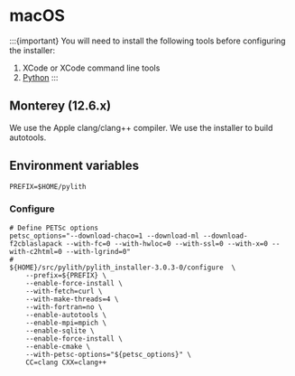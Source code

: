 # macOS

:::{important}
You will need to install the following tools before configuring the installer:

1. XCode or XCode command line tools
2. [Python](https://www.python.org/downloads/macos/)
:::

## Monterey (12.6.x)

We use the Apple clang/clang++ compiler.
We use the installer to build autotools.

## Environment variables

```{code-block} bash
PREFIX=$HOME/pylith
```

### Configure

```{code-block} bash
# Define PETSc options
petsc_options="--download-chaco=1 --download-ml --download-f2cblaslapack --with-fc=0 --with-hwloc=0 --with-ssl=0 --with-x=0 --with-c2html=0 --with-lgrind=0"
#
${HOME}/src/pylith/pylith_installer-3.0.3-0/configure  \
    --prefix=${PREFIX} \
    --enable-force-install \
    --with-fetch=curl \
    --with-make-threads=4 \
    --with-fortran=no \
    --enable-autotools \
    --enable-mpi=mpich \
    --enable-sqlite \
    --enable-force-install \
    --enable-cmake \
    --with-petsc-options="${petsc_options}" \
    CC=clang CXX=clang++
```
